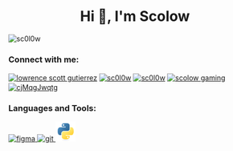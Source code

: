 <h1 align="center">Hi 👋, I'm Scolow</h1>
<p align="left"> <img src="https://komarev.com/ghpvc/?username=sc0l0w&label=Profile%20views&color=0e75b6&style=flat" alt="sc0l0w" /> </p>

<h3 align="left">Connect with me:</h3>
<p align="left">
<a href="https://linkedin.com/in/lowrence scott gutierrez" target="blank"><img align="center" src="https://raw.githubusercontent.com/rahuldkjain/github-profile-readme-generator/master/src/images/icons/Social/linked-in-alt.svg" alt="lowrence scott gutierrez" height="30" width="40" /></a>
<a href="https://fb.com/sc0l0w" target="blank"><img align="center" src="https://raw.githubusercontent.com/rahuldkjain/github-profile-readme-generator/master/src/images/icons/Social/facebook.svg" alt="sc0l0w" height="30" width="40" /></a>
<a href="https://instagram.com/sc0l0w" target="blank"><img align="center" src="https://raw.githubusercontent.com/rahuldkjain/github-profile-readme-generator/master/src/images/icons/Social/instagram.svg" alt="sc0l0w" height="30" width="40" /></a>
<a href="https://www.youtube.com/c/scolow gaming" target="blank"><img align="center" src="https://raw.githubusercontent.com/rahuldkjain/github-profile-readme-generator/master/src/images/icons/Social/youtube.svg" alt="scolow gaming" height="30" width="40" /></a>
<a href="https://discord.gg/cjMqgJwqtg" target="blank"><img align="center" src="https://raw.githubusercontent.com/rahuldkjain/github-profile-readme-generator/master/src/images/icons/Social/discord.svg" alt="cjMqgJwqtg" height="30" width="40" /></a>
</p>

<h3 align="left">Languages and Tools:</h3>
<p align="left"> <a href="https://www.figma.com/" target="_blank" rel="noreferrer"> <img src="https://www.vectorlogo.zone/logos/figma/figma-icon.svg" alt="figma" width="40" height="40"/> </a> <a href="https://git-scm.com/" target="_blank" rel="noreferrer"> <img src="https://www.vectorlogo.zone/logos/git-scm/git-scm-icon.svg" alt="git" width="40" height="40"/> </a> <a href="https://www.python.org" target="_blank" rel="noreferrer"> <img src="https://raw.githubusercontent.com/devicons/devicon/master/icons/python/python-original.svg" alt="python" width="40" height="40"/> </a> </p>


